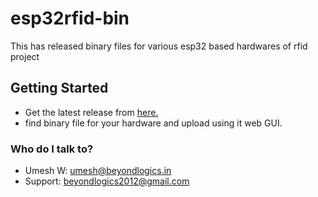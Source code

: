 # esp32rfid-bin
This has released binary files for various esp32 based hardwares of rfid project

## Getting Started

* Get the latest release from [here.](https://github.com/umeshwalkar/esp32rfid-bin/releases)
* find binary file for your hardware and upload using it web GUI.

### Who do I talk to? ###

* Umesh W: umesh@beyondlogics.in 
* Support: beyondlogics2012@gmail.com 
